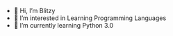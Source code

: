 - 👋 Hi, I’m Blitzy
- 👀 I’m interested in Learning Programming Languages
- 🌱 I’m currently learning Python 3.0

<!---
IamBlitzy/IamBlitzy is a ✨ special ✨ repository because its `README.md` (this file) appears on your GitHub profile.
You can click the Preview link to take a look at your changes.
--->
